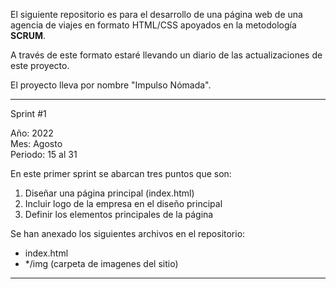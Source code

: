 El siguiente repositorio es para el desarrollo de una página web de una agencia de viajes en formato HTML/CSS apoyados en la metodología <b>SCRUM</b>.

A través de este formato estaré llevando un diario de las actualizaciones de este proyecto.

El proyecto lleva por nombre "Impulso Nómada".

------------------------------------------------------------------------------------

Sprint #1

Año: 2022 <br>
Mes: Agosto <br>
Periodo: 15 al 31

En este primer sprint se abarcan tres puntos que son:

1. Diseñar una página principal (index.html)
2. Incluir logo de la empresa en el diseño principal
3. Definir los elementos principales de la página

Se han anexado los siguientes archivos en el repositorio:
+ index.html
+ */img (carpeta de imagenes del sitio)

------------------------------------------------------------------------------------

